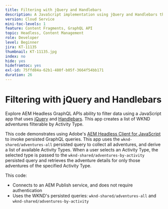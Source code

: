 ```yaml
---
title: Filtering with jQuery and Handlebars
description: A JavaScript implementation using jQuery and Handlebars that filters WKND Adventures to display. .
version: Cloud Service
mini-toc-levels: 1
feature: Content Fragments, GraphQL API
topic: Headless, Content Management
role: Developer
level: Beginner
jira: KT-11135
thumbnail: KT-11135.jpg
index: no
hide: yes
hidefromtoc: yes
exl-id: 75ffd84a-62b1-480f-b05f-3664f54bb171
duration: 26
---
```

# Filtering with jQuery and Handlebars

Explore AEM Headless GraphQL APIs ability to filter data using a JavaScript app that uses [jQuery](https://jquery.com/) and [Handlebars](https://handlebarsjs.com/). This app creates a list of WKND adventures filterable by Activity Type.

This code demonstrates using Adobe's [AEM Headless Client for JavaScript](https://github.com/adobe/aem-headless-client-js/blob/main/api-reference.md) to invoke persisted GraphQL queries. This app uses the `wknd-shared/adventures-all` persisted query to collect all adventures, and derive a list of available Activity Types. When a user selects an Activity Type, the selected type is passed to the `wknd-shared/adventures-by-activity` persisted query and retrieves the adventure details for only those adventures of the specified Activity Type.

This code:

+ Connects to an AEM Publish service, and does not require authentication
+ Uses the WKND's persisted queries: `wknd-shared/adventures-all` and `wknd-shared/adventures-by-activity`
